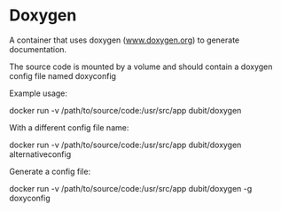 # Doxygen

A container that uses doxygen (www.doxygen.org) to generate documentation.

The source code is mounted by a volume and should contain a doxygen config file named doxyconfig

Example usage:

docker run -v /path/to/source/code:/usr/src/app dubit/doxygen

With a different config file name:

docker run -v /path/to/source/code:/usr/src/app dubit/doxygen alternativeconfig

Generate a config file:

docker run -v /path/to/source/code:/usr/src/app dubit/doxygen -g doxyconfig
